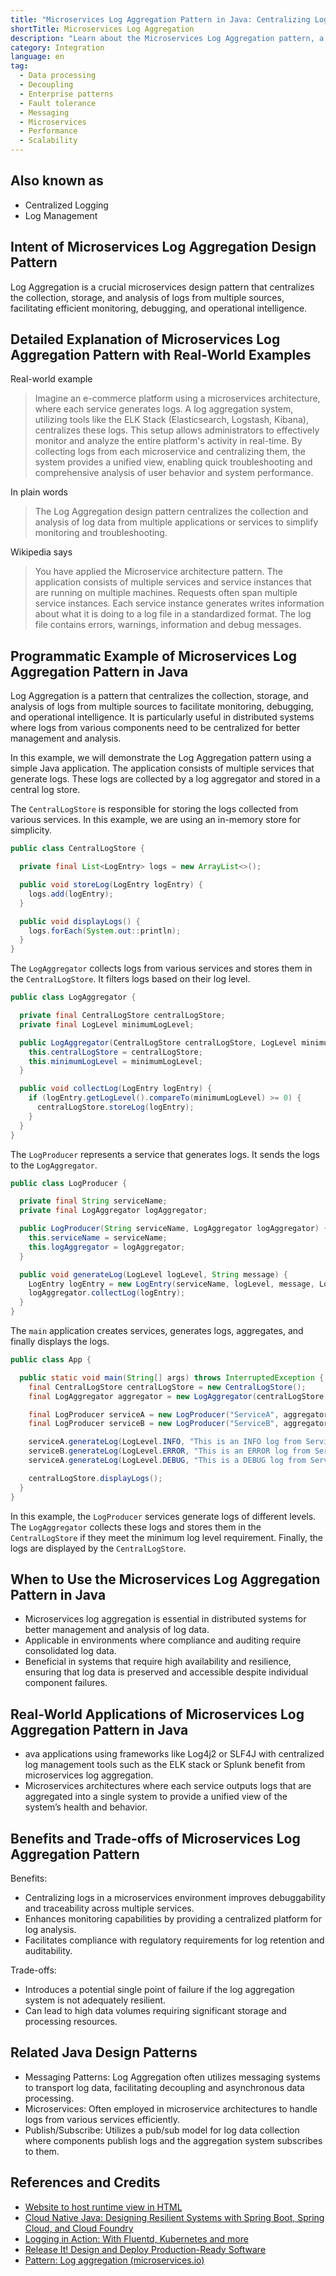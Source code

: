 ```yaml
---
title: "Microservices Log Aggregation Pattern in Java: Centralizing Logs for Enhanced Monitoring"
shortTitle: Microservices Log Aggregation
description: "Learn about the Microservices Log Aggregation pattern, a method for centralizing log collection and analysis to enhance monitoring, debugging, and operational intelligence in distributed systems."
category: Integration
language: en
tag:
  - Data processing
  - Decoupling
  - Enterprise patterns
  - Fault tolerance
  - Messaging
  - Microservices
  - Performance
  - Scalability
---
```


## Also known as

* Centralized Logging
* Log Management

## Intent of Microservices Log Aggregation Design Pattern

Log Aggregation is a crucial microservices design pattern that centralizes the collection, storage, and analysis of logs from multiple sources, facilitating efficient monitoring, debugging, and operational intelligence.

## Detailed Explanation of Microservices Log Aggregation Pattern with Real-World Examples

Real-world example

> Imagine an e-commerce platform using a microservices architecture, where each service generates logs. A log aggregation system, utilizing tools like the ELK Stack (Elasticsearch, Logstash, Kibana), centralizes these logs. This setup allows administrators to effectively monitor and analyze the entire platform's activity in real-time. By collecting logs from each microservice and centralizing them, the system provides a unified view, enabling quick troubleshooting and comprehensive analysis of user behavior and system performance.

In plain words

> The Log Aggregation design pattern centralizes the collection and analysis of log data from multiple applications or services to simplify monitoring and troubleshooting.

Wikipedia says

> You have applied the Microservice architecture pattern. The application consists of multiple services and service instances that are running on multiple machines. Requests often span multiple service instances. Each service instance generates writes information about what it is doing to a log file in a standardized format. The log file contains errors, warnings, information and debug messages.

## Programmatic Example of Microservices Log Aggregation Pattern in Java

Log Aggregation is a pattern that centralizes the collection, storage, and analysis of logs from multiple sources to facilitate monitoring, debugging, and operational intelligence. It is particularly useful in distributed systems where logs from various components need to be centralized for better management and analysis.

In this example, we will demonstrate the Log Aggregation pattern using a simple Java application. The application consists of multiple services that generate logs. These logs are collected by a log aggregator and stored in a central log store.

The `CentralLogStore` is responsible for storing the logs collected from various services. In this example, we are using an in-memory store for simplicity.

```java
public class CentralLogStore {

  private final List<LogEntry> logs = new ArrayList<>();

  public void storeLog(LogEntry logEntry) {
    logs.add(logEntry);
  }

  public void displayLogs() {
    logs.forEach(System.out::println);
  }
}
```

The `LogAggregator` collects logs from various services and stores them in the `CentralLogStore`. It filters logs based on their log level.

```java
public class LogAggregator {

  private final CentralLogStore centralLogStore;
  private final LogLevel minimumLogLevel;

  public LogAggregator(CentralLogStore centralLogStore, LogLevel minimumLogLevel) {
    this.centralLogStore = centralLogStore;
    this.minimumLogLevel = minimumLogLevel;
  }

  public void collectLog(LogEntry logEntry) {
    if (logEntry.getLogLevel().compareTo(minimumLogLevel) >= 0) {
      centralLogStore.storeLog(logEntry);
    }
  }
}
```

The `LogProducer` represents a service that generates logs. It sends the logs to the `LogAggregator`.

```java
public class LogProducer {

  private final String serviceName;
  private final LogAggregator logAggregator;

  public LogProducer(String serviceName, LogAggregator logAggregator) {
    this.serviceName = serviceName;
    this.logAggregator = logAggregator;
  }

  public void generateLog(LogLevel logLevel, String message) {
    LogEntry logEntry = new LogEntry(serviceName, logLevel, message, LocalDateTime.now());
    logAggregator.collectLog(logEntry);
  }
}
```

The `main` application creates services, generates logs, aggregates, and finally displays the logs.

```java
public class App {

  public static void main(String[] args) throws InterruptedException {
    final CentralLogStore centralLogStore = new CentralLogStore();
    final LogAggregator aggregator = new LogAggregator(centralLogStore, LogLevel.INFO);

    final LogProducer serviceA = new LogProducer("ServiceA", aggregator);
    final LogProducer serviceB = new LogProducer("ServiceB", aggregator);

    serviceA.generateLog(LogLevel.INFO, "This is an INFO log from ServiceA");
    serviceB.generateLog(LogLevel.ERROR, "This is an ERROR log from ServiceB");
    serviceA.generateLog(LogLevel.DEBUG, "This is a DEBUG log from ServiceA");

    centralLogStore.displayLogs();
  }
}
```

In this example, the `LogProducer` services generate logs of different levels. The `LogAggregator` collects these logs and stores them in the `CentralLogStore` if they meet the minimum log level requirement. Finally, the logs are displayed by the `CentralLogStore`.

## When to Use the Microservices Log Aggregation Pattern in Java

* Microservices log aggregation is essential in distributed systems for better management and analysis of log data.
* Applicable in environments where compliance and auditing require consolidated log data.
* Beneficial in systems that require high availability and resilience, ensuring that log data is preserved and accessible despite individual component failures.

## Real-World Applications of Microservices Log Aggregation Pattern in Java

* ava applications using frameworks like Log4j2 or SLF4J with centralized log management tools such as the ELK stack or Splunk benefit from microservices log aggregation.
* Microservices architectures where each service outputs logs that are aggregated into a single system to provide a unified view of the system’s health and behavior.

## Benefits and Trade-offs of Microservices Log Aggregation Pattern

Benefits:

* Centralizing logs in a microservices environment improves debuggability and traceability across multiple services.
* Enhances monitoring capabilities by providing a centralized platform for log analysis.
* Facilitates compliance with regulatory requirements for log retention and auditability.

Trade-offs:

* Introduces a potential single point of failure if the log aggregation system is not adequately resilient.
* Can lead to high data volumes requiring significant storage and processing resources.

## Related Java Design Patterns

* Messaging Patterns: Log Aggregation often utilizes messaging systems to transport log data, facilitating decoupling and asynchronous data processing.
* Microservices: Often employed in microservice architectures to handle logs from various services efficiently.
* Publish/Subscribe: Utilizes a pub/sub model for log data collection where components publish logs and the aggregation system subscribes to them.

## References and Credits

* [Website to host runtime view in HTML](www.codestep.io)
* [Cloud Native Java: Designing Resilient Systems with Spring Boot, Spring Cloud, and Cloud Foundry](https://amzn.to/44vDTat)
* [Logging in Action: With Fluentd, Kubernetes and more](https://amzn.to/3JQLzdT)
* [Release It! Design and Deploy Production-Ready Software](https://amzn.to/3Uul4kF)
* [Pattern: Log aggregation (microservices.io)](https://microservices.io/patterns/observability/application-logging.html)
